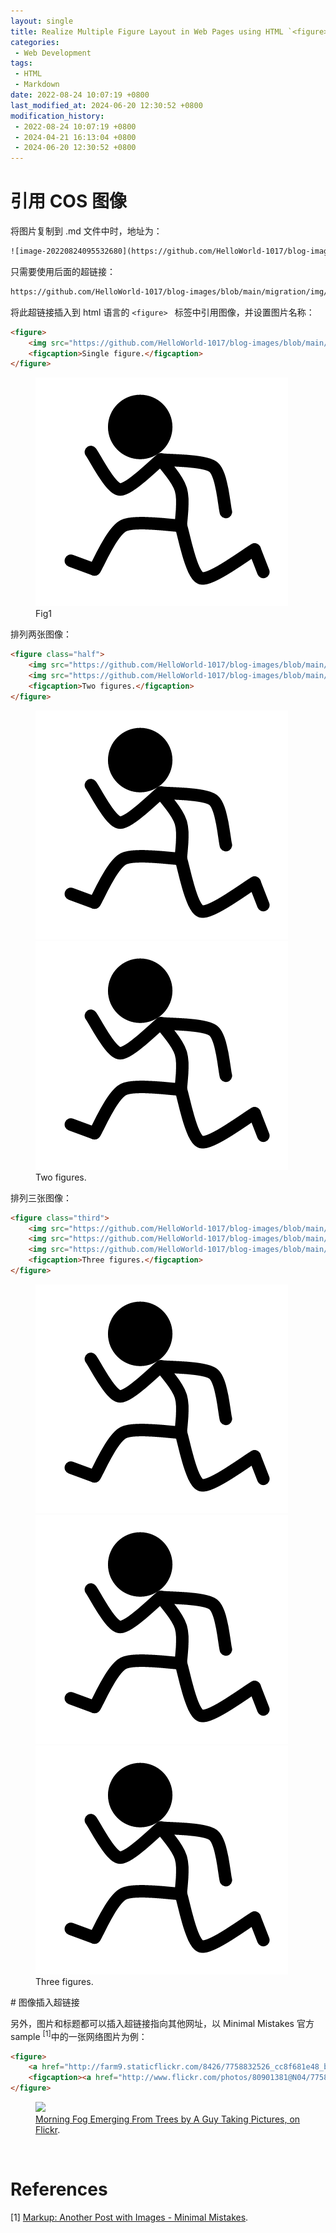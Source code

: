 ```yaml
---
layout: single
title: Realize Multiple Figure Layout in Web Pages using HTML `<figure>` Element
categories:
 - Web Development
tags: 
 - HTML
 - Markdown
date: 2022-08-24 10:07:19 +0800
last_modified_at: 2024-06-20 12:30:52 +0800
modification_history:
 - 2022-08-24 10:07:19 +0800
 - 2024-04-21 16:13:04 +0800
 - 2024-06-20 12:30:52 +0800
---
```


# 引用 COS 图像

将图片复制到 .md 文件中时，地址为：

```html
![image-20220824095532680](https://github.com/HelloWorld-1017/blog-images/blob/main/migration/img/image-20220824095532680.png)
```

只需要使用后面的超链接：

```html
https://github.com/HelloWorld-1017/blog-images/blob/main/migration/img/image-20220824095532680.png?raw=true
```

将此超链接插入到 html 语言的 `<figure> ` 标签中引用图像，并设置图片名称：

```html
<figure>
    <img src="https://github.com/HelloWorld-1017/blog-images/blob/main/migration/img/image-20220824095532680.png?raw=true">
    <figcaption>Single figure.</figcaption>
</figure>
```

<figure>
    <img src="https://github.com/HelloWorld-1017/blog-images/blob/main/migration/img/image-20220824095532680.png?raw=true">
    <figcaption>Fig1</figcaption>
</figure>



排列两张图像：

```html
<figure class="half">
    <img src="https://github.com/HelloWorld-1017/blog-images/blob/main/migration/img/image-20220824095532680.png?raw=true">
    <img src="https://github.com/HelloWorld-1017/blog-images/blob/main/migration/img/image-20220824095532680.png?raw=true">
    <figcaption>Two figures.</figcaption>
</figure>
```

<figure class="half">
    <img src="https://github.com/HelloWorld-1017/blog-images/blob/main/migration/img/image-20220824095532680.png?raw=true">
    <img src="https://github.com/HelloWorld-1017/blog-images/blob/main/migration/img/image-20220824095532680.png?raw=true">
    <figcaption>Two figures.</figcaption>
</figure>



排列三张图像：

```html
<figure class="third">
    <img src="https://github.com/HelloWorld-1017/blog-images/blob/main/migration/img/image-20220824095532680.png?raw=true">
    <img src="https://github.com/HelloWorld-1017/blog-images/blob/main/migration/img/image-20220824095532680.png?raw=true">
    <img src="https://github.com/HelloWorld-1017/blog-images/blob/main/migration/img/image-20220824095532680.png?raw=true">
    <figcaption>Three figures.</figcaption>
</figure>
```

<figure class="third">
    <img src="https://github.com/HelloWorld-1017/blog-images/blob/main/migration/img/image-20220824095532680.png?raw=true">
    <img src="https://github.com/HelloWorld-1017/blog-images/blob/main/migration/img/image-20220824095532680.png?raw=true">
    <img src="https://github.com/HelloWorld-1017/blog-images/blob/main/migration/img/image-20220824095532680.png?raw=true">
    <figcaption>Three figures.</figcaption>
</figure>
# 图像插入超链接

另外，图片和标题都可以插入超链接指向其他网址，以 Minimal Mistakes 官方 sample $^{[1]}$中的一张网络图片为例：

```html
<figure>
	<a href="http://farm9.staticflickr.com/8426/7758832526_cc8f681e48_b.jpg?raw=true"><img src="http://farm9.staticflickr.com/8426/7758832526_cc8f681e48_c.jpg"></a>
	<figcaption><a href="http://www.flickr.com/photos/80901381@N04/7758832526/" title="Morning Fog Emerging From Trees by A Guy Taking Pictures, on Flickr">Morning Fog Emerging From Trees by A Guy Taking Pictures, on Flickr</a>.</figcaption>
</figure>
```

<figure>
	<a href="http://farm9.staticflickr.com/8426/7758832526_cc8f681e48_b.jpg"><img src="http://farm9.staticflickr.com/8426/7758832526_cc8f681e48_c.jpg"></a>
	<figcaption><a href="http://www.flickr.com/photos/80901381@N04/7758832526/" title="Morning Fog Emerging From Trees by A Guy Taking Pictures, on Flickr">Morning Fog Emerging From Trees by A Guy Taking Pictures, on Flickr</a>.</figcaption>
</figure>
<br>

# References

[1] [Markup: Another Post with Images - Minimal Mistakes](https://mmistakes.github.io/minimal-mistakes/markup-more-images/).